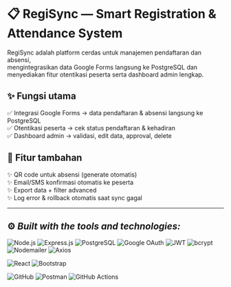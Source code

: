# 📋 **RegiSync — Smart Registration & Attendance System**

RegiSync adalah platform cerdas untuk manajemen pendaftaran dan absensi,  
mengintegrasikan data Google Forms langsung ke PostgreSQL dan menyediakan fitur otentikasi peserta serta dashboard admin lengkap.

## ✨ Fungsi utama
✅ Integrasi Google Forms → data pendaftaran & absensi langsung ke PostgreSQL  
✅ Otentikasi peserta → cek status pendaftaran & kehadiran  
✅ Dashboard admin → validasi, edit data, approval, delete  

## 🔧 Fitur tambahan
✨ QR code untuk absensi (generate otomatis)  
✨ Email/SMS konfirmasi otomatis ke peserta  
✨ Export data + filter advanced  
✨ Log error & rollback otomatis saat sync gagal  

---

## ⚙️ *Built with the tools and technologies:*

![Node.js](https://img.shields.io/badge/Node.js-339933?logo=node.js&logoColor=white)
![Express.js](https://img.shields.io/badge/Express.js-000000?logo=express&logoColor=white)
![PostgreSQL](https://img.shields.io/badge/PostgreSQL-336791?logo=postgresql&logoColor=white)
![Google OAuth](https://img.shields.io/badge/Google%20OAuth-4285F4?logo=google&logoColor=white)
![JWT](https://img.shields.io/badge/JWT-000000?logo=json-web-tokens&logoColor=white)
![bcrypt](https://img.shields.io/badge/bcrypt-FFCA28?logo=javascript&logoColor=black)
![Nodemailer](https://img.shields.io/badge/Nodemailer-ffcc00?logo=mail.ru&logoColor=white)
![Axios](https://img.shields.io/badge/Axios-5A29E4?logo=axios&logoColor=white)

![React](https://img.shields.io/badge/React-61DAFB?logo=react&logoColor=white)
![Bootstrap](https://img.shields.io/badge/Bootstrap-563D7C?logo=bootstrap&logoColor=white)

![GitHub](https://img.shields.io/badge/GitHub-181717?logo=github&logoColor=white)
![Postman](https://img.shields.io/badge/Postman-FF6C37?logo=postman&logoColor=white)
![GitHub Actions](https://img.shields.io/badge/GitHub%20Actions-2088FF?logo=github-actions&logoColor=white)
